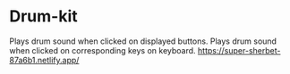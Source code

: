 # Drum-kit
Plays drum sound when clicked on displayed buttons.
Plays drum sound when clicked on corresponding keys on keyboard.
https://super-sherbet-87a6b1.netlify.app/
